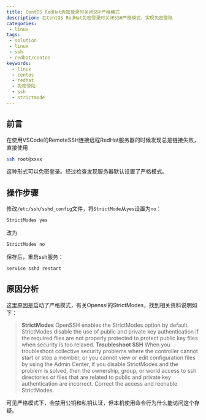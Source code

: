 ```yaml
---
title: CentOS RedHat免密登录时关闭SSH严格模式
description: 在CentOS RedHat免密登录时关闭SSH严格模式，实现免密登陆
categories:
 - linux
tags:
 - solution
 - linux
 - ssh
 - redhat/centos
keywords:
  - linux
  - centos
  - redhat
  - 免密登陆
  - ssh
  - strictmode
---
```


## 前言

在使用VSCode的RemoteSSH连接远程RedHat服务器的时候发现总是链接失败，直接使用

```bash
ssh root@xxxx
```

这种形式可以免密登录。经过检查发现服务器默认设置了严格模式。

## 操作步骤

修改`/etc/ssh/sshd_config`文件，将`StrictMode`从`yes`设置为`no`：

```bash
StrictModes yes
```

改为

```bash
StrictModes no
```

保存后，重启ssh服务：

```bash
service sshd restart
```

## 原因分析

这里原因是启动了严格模式，有关Openssl的StrictModes，找到相关资料说明如下：
> **StrictModes**
> OpenSSH enables the StrictModes option by default. StrictModes disable the use of public and private key authentication if the required files are not properly protected to protect public key files when security is too relaxed.
> **Troubleshoot SSH**
> When you troubleshoot collective security problems where the controller cannot start or stop a member, or you cannot view or edit configuration files by using the Admin Center, if you disable StrictModes and the problem is solved, then the ownership, group, or world access to ssh directories or files that are related to public and private key authentication are incorrect. Correct the access and reenable StrictModes.

可见严格模式下，会禁用公钥和私钥认证，但本机使用命令行为什么能访问这个存疑。
